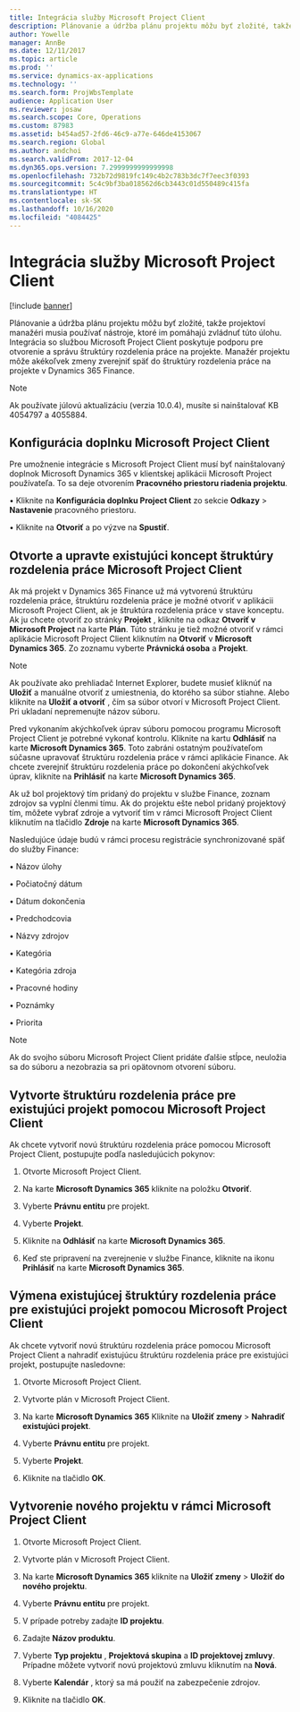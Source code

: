 ```yaml
---
title: Integrácia služby Microsoft Project Client
description: Plánovanie a údržba plánu projektu môžu byť zložité, takže projektoví manažéri musia používať nástroje, ktoré im pomáhajú zvládnuť túto úlohu. Integrácia so službou Microsoft Project Client poskytuje podporu pre otvorenie a správu štruktúry rozdelenia práce na projekte.
author: Yowelle
manager: AnnBe
ms.date: 12/11/2017
ms.topic: article
ms.prod: ''
ms.service: dynamics-ax-applications
ms.technology: ''
ms.search.form: ProjWbsTemplate
audience: Application User
ms.reviewer: josaw
ms.search.scope: Core, Operations
ms.custom: 87983
ms.assetid: b454ad57-2fd6-46c9-a77e-646de4153067
ms.search.region: Global
ms.author: andchoi
ms.search.validFrom: 2017-12-04
ms.dyn365.ops.version: 7.2999999999999998
ms.openlocfilehash: 732b72d9819fc149c4b2c783b3dc7f7eec3f0393
ms.sourcegitcommit: 5c4c9bf3ba018562d6cb3443c01d550489c415fa
ms.translationtype: HT
ms.contentlocale: sk-SK
ms.lasthandoff: 10/16/2020
ms.locfileid: "4084425"
---
```

# <a name="microsoft-project-client-integration"></a>Integrácia služby Microsoft Project Client

[!include [banner](../includes/banner.md)]

Plánovanie a údržba plánu projektu môžu byť zložité, takže projektoví manažéri musia používať nástroje, ktoré im pomáhajú zvládnuť túto úlohu. Integrácia so službou Microsoft Project Client poskytuje podporu pre otvorenie a správu štruktúry rozdelenia práce na projekte. Manažér projektu môže akékoľvek zmeny zverejniť späť do štruktúry rozdelenia práce na projekte v Dynamics 365 Finance.

> [!NOTE]
> Ak používate júlovú aktualizáciu (verzia 10.0.4), musíte si nainštalovať KB 4054797 a 4055884.

## <a name="configure-the-microsoft-project-client-add-in"></a>Konfigurácia doplnku Microsoft Project Client
Pre umožnenie integrácie s Microsoft Project Client musí byť nainštalovaný doplnok Microsoft Dynamics 365 v klientskej aplikácii Microsoft Project používateľa. To sa deje otvorením **Pracovného priestoru riadenia projektu**.

•   Kliknite na **Konfigurácia doplnku Project Client** zo sekcie **Odkazy** > **Nastavenie** pracovného priestoru.

•   Kliknite na **Otvoriť** a po výzve na **Spustiť**.

## <a name="open-and-edit-an-existing-draft-work-breakdown-structure-in-microsoft-project-client"></a>Otvorte a upravte existujúci koncept štruktúry rozdelenia práce Microsoft Project Client
Ak má projekt v Dynamics 365 Finance už má vytvorenú štruktúru rozdelenia práce, štruktúru rozdelenia práce je možné otvoriť v aplikácii Microsoft Project Client, ak je štruktúra rozdelenia práce v stave konceptu. Ak ju chcete otvoriť zo stránky **Projekt** , kliknite na odkaz **Otvoriť v Microsoft Project** na karte **Plán**. Túto stránku je tiež možné otvoriť v rámci aplikácie Microsoft Project Client kliknutím na **Otvoriť** v **Microsoft Dynamics 365**. Zo zoznamu vyberte **Právnická osoba** a **Projekt**.

> [!NOTE]
> Ak používate ako prehliadač Internet Explorer, budete musieť kliknúť na **Uložiť** a manuálne otvoriť z umiestnenia, do ktorého sa súbor stiahne. Alebo kliknite na **Uložiť a otvoriť** , čím sa súbor otvorí v Microsoft Project Client. Pri ukladaní nepremenujte názov súboru.

Pred vykonaním akýchkoľvek úprav súboru pomocou programu Microsoft Project Client je potrebné vykonať kontrolu. Kliknite na kartu **Odhlásiť** na karte **Microsoft Dynamics 365**. Toto zabráni ostatným používateľom súčasne upravovať štruktúru rozdelenia práce v rámci aplikácie Finance. Ak chcete zverejniť štruktúru rozdelenia práce po dokončení akýchkoľvek úprav, kliknite na **Prihlásiť** na karte **Microsoft Dynamics 365**.

Ak už bol projektový tím pridaný do projektu v službe Finance, zoznam zdrojov sa vyplní členmi tímu. Ak do projektu ešte nebol pridaný projektový tím, môžete vybrať zdroje a vytvoriť tím v rámci Microsoft Project Client kliknutím na tlačidlo **Zdroje** na karte **Microsoft Dynamics 365**. 

Nasledujúce údaje budú v rámci procesu registrácie synchronizované späť do služby Finance:

•   Názov úlohy

•   Počiatočný dátum

•   Dátum dokončenia

•   Predchodcovia

•   Názvy zdrojov

•   Kategória

•   Kategória zdroja

•   Pracovné hodiny

•   Poznámky

•   Priorita

> [!NOTE]
> Ak do svojho súboru Microsoft Project Client pridáte ďalšie stĺpce, neuložia sa do súboru a nezobrazia sa pri opätovnom otvorení súboru.

## <a name="create-the-work-breakdown-structure-for-an-existing-project-using-microsoft-project-client"></a>Vytvorte štruktúru rozdelenia práce pre existujúci projekt pomocou Microsoft Project Client
Ak chcete vytvoriť novú štruktúru rozdelenia práce pomocou Microsoft Project Client, postupujte podľa nasledujúcich pokynov:


1.  Otvorte Microsoft Project Client.

2.  Na karte **Microsoft Dynamics 365** kliknite na položku **Otvoriť**.

3.  Vyberte **Právnu entitu** pre projekt.

4.  Vyberte **Projekt**.

5.  Kliknite na **Odhlásiť** na karte **Microsoft Dynamics 365**.

6.  Keď ste pripravení na zverejnenie v službe Finance, kliknite na ikonu **Prihlásiť** na karte **Microsoft Dynamics 365**.

## <a name="replace-the-existing-work-breakdown-structure-for-an-existing-project-using-microsoft-project-client"></a>Výmena existujúcej štruktúry rozdelenia práce pre existujúci projekt pomocou Microsoft Project Client
Ak chcete vytvoriť novú štruktúru rozdelenia práce pomocou Microsoft Project Client a nahradiť existujúcu štruktúru rozdelenia práce pre existujúci projekt, postupujte nasledovne:

1.  Otvorte Microsoft Project Client.

2.  Vytvorte plán v Microsoft Project Client.

3.  Na karte **Microsoft Dynamics 365** Kliknite na **Uložiť zmeny** > **Nahradiť existujúci projekt**.

4.  Vyberte **Právnu entitu** pre projekt.

5.  Vyberte **Projekt**.

6.  Kliknite na tlačidlo **OK**.

## <a name="create-a-new-project-from-within-microsoft-project-client"></a>Vytvorenie nového projektu v rámci Microsoft Project Client


1.  Otvorte Microsoft Project Client.

2.  Vytvorte plán v Microsoft Project Client.

3.  Na karte **Microsoft Dynamics 365** kliknite na **Uložiť zmeny** > **Uložiť do nového projektu**.

4.  Vyberte **Právnu entitu** pre projekt.

5.  V prípade potreby zadajte **ID projektu**.

6.  Zadajte **Názov produktu**.

7.  Vyberte **Typ projektu** , **Projektová skupina** a **ID projektovej zmluvy**. Prípadne môžete vytvoriť novú projektovú zmluvu kliknutím na **Nová**.

8.  Vyberte **Kalendár** , ktorý sa má použiť na zabezpečenie zdrojov.

11. Kliknite na tlačidlo **OK**.
